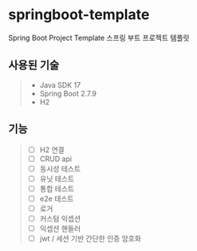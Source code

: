 # springboot-template
Spring Boot Project Template
스프링 부트 프로젝트 템플릿

## 사용된 기술

> - Java SDK 17
> - Spring Boot 2.7.9
> - H2

## 기능
> - [ ] H2 연결
> - [ ] CRUD api
> - [ ] 동시성 테스트
> - [ ] 유닛 테스트
> - [ ] 통합 테스트
> - [ ] e2e 테스트
> - [ ] 로거
> - [ ] 커스텀 익셉션
> - [ ] 익셉션 핸들러
> - [ ] jwt / 세션 기반 간단한 인증 암호화